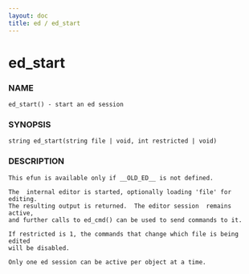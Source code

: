 ```yaml
---
layout: doc
title: ed / ed_start
---
```

# ed_start

### NAME

    ed_start() - start an ed session

### SYNOPSIS

    string ed_start(string file | void, int restricted | void)

### DESCRIPTION

    This efun is available only if __OLD_ED__ is not defined.

    The  internal editor is started, optionally loading 'file' for editing.
    The resulting output is returned.  The editor session  remains  active,
    and further calls to ed_cmd() can be used to send commands to it.

    If restricted is 1, the commands that change which file is being edited
    will be disabled.

    Only one ed session can be active per object at a time.

